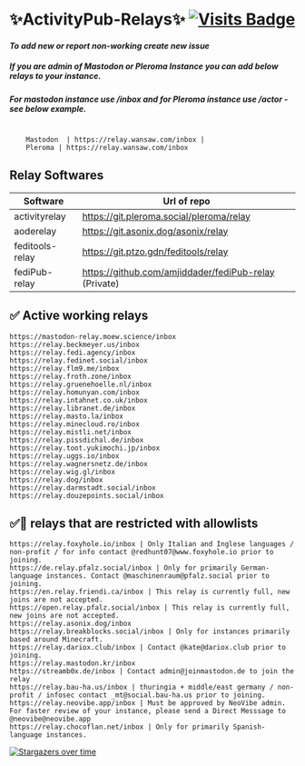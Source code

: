#  ✨ActivityPub-Relays✨     [![Visits Badge](https://badges.strrl.dev/visits/amjiddader/activityPub-relay)](https://badges.strrl.dev)
#### _To add new or report non-working create new issue_
##### If you are admin of Mastodon or Pleroma Instance you can add below relays to your instance.
##### For mastodon instance use /inbox and for Pleroma instance use /actor - see below example.
#
#
		Mastodon  | https://relay.wansaw.com/inbox |
		Pleroma | https://relay.wansaw.com/inbox
## Relay Softwares

| Software | Url  of repo   |
| ------ | ------ |
| activityrelay  | https://git.pleroma.social/pleroma/relay  |
| aoderelay |  https://git.asonix.dog/asonix/relay |
| feditools-relay | https://git.ptzo.gdn/feditools/relay |
| fediPub-relay  | https://github.com/amjiddader/fediPub-relay (Private) | 
	

## ✅ Active working relays
```
https://mastodon-relay.moew.science/inbox
https://relay.beckmeyer.us/inbox
https://relay.fedi.agency/inbox
https://relay.fedinet.social/inbox
https://relay.flm9.me/inbox
https://relay.froth.zone/inbox
https://relay.gruenehoelle.nl/inbox
https://relay.homunyan.com/inbox
https://relay.intahnet.co.uk/inbox
https://relay.libranet.de/inbox
https://relay.masto.la/inbox
https://relay.minecloud.ro/inbox
https://relay.mistli.net/inbox
https://relay.pissdichal.de/inbox
https://relay.toot.yukimochi.jp/inbox
https://relay.uggs.io/inbox
https://relay.wagnersnetz.de/inbox
https://relay.wig.gl/inbox
https://relay.dog/inbox
https://relay.darmstadt.social/inbox
https://relay.douzepoints.social/inbox
```


## ✅🚫 relays that are restricted with allowlists
```
https://relay.foxyhole.io/inbox | Only Italian and Inglese languages / non-profit / for info contact @redhunt07@www.foxyhole.io prior to joining.
https://de.relay.pfalz.social/inbox | Only for primarily German-language instances. Contact @maschinenraum@pfalz.social prior to joining.
https://en.relay.friendi.ca/inbox | This relay is currently full, new joins are not accepted.
https://open.relay.pfalz.social/inbox | This relay is currently full, new joins are not accepted.
https://relay.asonix.dog/inbox
https://relay.breakblocks.social/inbox | Only for instances primarily based around Minecraft.
https://relay.dariox.club/inbox | Contact @kate@dariox.club prior to joining.
https://relay.mastodon.kr/inbox
https://streamb0x.de/inbox | Contact admin@joinmastodon.de to join the relay
https://relay.bau-ha.us/inbox | thuringia + middle/east germany / non-profit / infosec contact _mt@social.bau-ha.us prior to joining.
https://relay.neovibe.app/inbox | Must be approved by NeoVibe admin. For faster review of your instance, please send a Direct Messsage to @neovibe@neovibe.app
https://relay.chocoflan.net/inbox | Only for primarily Spanish-language instances.
```


[![Stargazers over time](https://starchart.cc/amjiddader/activityPub-relay.svg)](https://starchart.cc/amjiddader/activityPub-relay)
